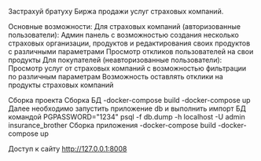 Застрахуй братуху
Биржа продажи услуг страховых компаний.

Основные возможности:
Для страховых компаний (авторизованные пользователи): 
Админ панель с возможностью создания несколько страховых организации, продуктов 
и редактирования своих продуктов с различными параметрами
Просмотр откликов пользователей на свои продукты
Для покупателей (неавторизованные пользователи):
Просмотр услуг от страховых компаний с возможностью фильтрации по различным параметрам
Возможность оставлять отклики на продукты страховых компаний

Сборка проекта
    Сборка БД
        -docker-compose build
        -docker-compose up
        Далее необходимо запустить приложение db и выполнить импорт БД командой
        PGPASSWORD="1234" psql -f db.dump -h localhost -U admin insurance_brother
    Сборка приложения
        -docker-compose build
        -docker-compose up

Доступ к сайту
http://127.0.0.1:8008

